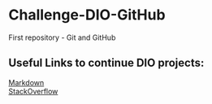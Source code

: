 # Challenge-DIO-GitHub
First repository - Git and GitHub <br>
## Useful Links to continue DIO projects: 
[Markdown](https://www.markdownguide.org/basic-syntax/) <br>
[StackOverflow](https://pt.stackoverflow.com/) <br>
